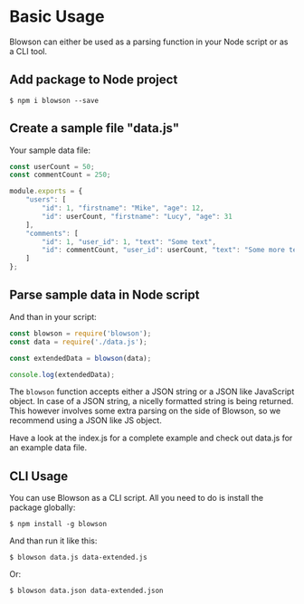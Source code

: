 # Basic Usage

Blowson can either be used as a parsing function in your Node script or as a CLI tool.

## Add package to Node project

`$ npm i blowson --save`

## Create a sample file "data.js"

Your sample data file:

```javascript
const userCount = 50;
const commentCount = 250;

module.exports = {
    "users": [
        "id": 1, "firstname": "Mike", "age": 12,
        "id": userCount, "firstname": "Lucy", "age": 31
    ],
    "comments": [
        "id": 1, "user_id": 1, "text": "Some text",
        "id": commentCount, "user_id": userCount, "text": "Some more text"
    ]
};
```

## Parse sample data in Node script

And than in your script:

```javascript
const blowson = require('blowson');
const data = require('./data.js');

const extendedData = blowson(data);

console.log(extendedData);
```

The `blowson` function accepts either a JSON string or a JSON like JavaScript object. In case of a JSON string, a nicelly formatted string is being returned. This however involves some extra parsing on the side of Blowson, so we recommend using a JSON like JS object.

Have a look at the index.js for a complete example and check out data.js for an example data file.

## CLI Usage

You can use Blowson as a CLI script. All you need to do is install the package globally:

```
$ npm install -g blowson
```

And than run it like this:

```
$ blowson data.js data-extended.js
```

Or:

```
$ blowson data.json data-extended.json
```
